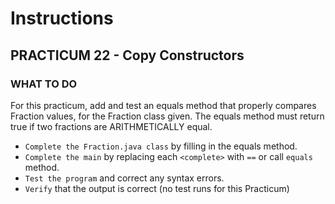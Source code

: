 # Instructions  

## PRACTICUM 22 - Copy Constructors<br>

### WHAT TO DO
For this practicum, add and test an equals method that properly
compares Fraction values, for the Fraction class given. The equals
method must return true if two fractions are ARITHMETICALLY equal.

- `Complete the Fraction.java class` by filling in the equals method.
- `Complete the main` by replacing each `<complete>` with `==` or call
  `equals` method.
- `Test the program` and correct any syntax errors.
-  `Verify` that the output is correct (no test runs for this Practicum)

